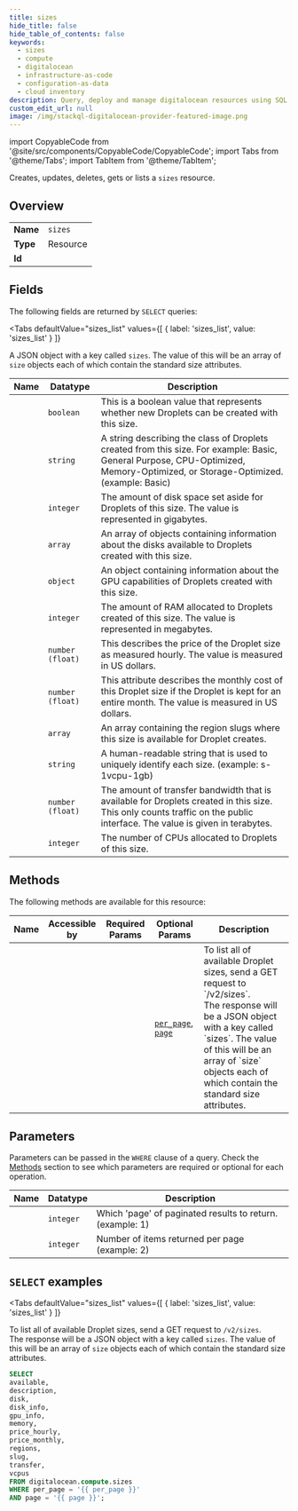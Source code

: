 ```yaml
--- 
title: sizes
hide_title: false
hide_table_of_contents: false
keywords:
  - sizes
  - compute
  - digitalocean
  - infrastructure-as-code
  - configuration-as-data
  - cloud inventory
description: Query, deploy and manage digitalocean resources using SQL
custom_edit_url: null
image: /img/stackql-digitalocean-provider-featured-image.png
---
```


import CopyableCode from '@site/src/components/CopyableCode/CopyableCode';
import Tabs from '@theme/Tabs';
import TabItem from '@theme/TabItem';

Creates, updates, deletes, gets or lists a <code>sizes</code> resource.

## Overview
<table><tbody>
<tr><td><b>Name</b></td><td><code>sizes</code></td></tr>
<tr><td><b>Type</b></td><td>Resource</td></tr>
<tr><td><b>Id</b></td><td><CopyableCode code="digitalocean.compute.sizes" /></td></tr>
</tbody></table>

## Fields

The following fields are returned by `SELECT` queries:

<Tabs
    defaultValue="sizes_list"
    values={[
        { label: 'sizes_list', value: 'sizes_list' }
    ]}
>
<TabItem value="sizes_list">

A JSON object with a key called `sizes`. The value of this will be an array of `size` objects each of which contain the standard size attributes.

<table>
<thead>
    <tr>
    <th>Name</th>
    <th>Datatype</th>
    <th>Description</th>
    </tr>
</thead>
<tbody>
<tr>
    <td><CopyableCode code="available" /></td>
    <td><code>boolean</code></td>
    <td>This is a boolean value that represents whether new Droplets can be created with this size.</td>
</tr>
<tr>
    <td><CopyableCode code="description" /></td>
    <td><code>string</code></td>
    <td>A string describing the class of Droplets created from this size. For example: Basic, General Purpose, CPU-Optimized, Memory-Optimized, or Storage-Optimized. (example: Basic)</td>
</tr>
<tr>
    <td><CopyableCode code="disk" /></td>
    <td><code>integer</code></td>
    <td>The amount of disk space set aside for Droplets of this size. The value is represented in gigabytes.</td>
</tr>
<tr>
    <td><CopyableCode code="disk_info" /></td>
    <td><code>array</code></td>
    <td>An array of objects containing information about the disks available to Droplets created with this size.</td>
</tr>
<tr>
    <td><CopyableCode code="gpu_info" /></td>
    <td><code>object</code></td>
    <td>An object containing information about the GPU capabilities of Droplets created with this size.</td>
</tr>
<tr>
    <td><CopyableCode code="memory" /></td>
    <td><code>integer</code></td>
    <td>The amount of RAM allocated to Droplets created of this size. The value is represented in megabytes.</td>
</tr>
<tr>
    <td><CopyableCode code="price_hourly" /></td>
    <td><code>number (float)</code></td>
    <td>This describes the price of the Droplet size as measured hourly. The value is measured in US dollars.</td>
</tr>
<tr>
    <td><CopyableCode code="price_monthly" /></td>
    <td><code>number (float)</code></td>
    <td>This attribute describes the monthly cost of this Droplet size if the Droplet is kept for an entire month. The value is measured in US dollars.</td>
</tr>
<tr>
    <td><CopyableCode code="regions" /></td>
    <td><code>array</code></td>
    <td>An array containing the region slugs where this size is available for Droplet creates.</td>
</tr>
<tr>
    <td><CopyableCode code="slug" /></td>
    <td><code>string</code></td>
    <td>A human-readable string that is used to uniquely identify each size. (example: s-1vcpu-1gb)</td>
</tr>
<tr>
    <td><CopyableCode code="transfer" /></td>
    <td><code>number (float)</code></td>
    <td>The amount of transfer bandwidth that is available for Droplets created in this size. This only counts traffic on the public interface. The value is given in terabytes.</td>
</tr>
<tr>
    <td><CopyableCode code="vcpus" /></td>
    <td><code>integer</code></td>
    <td>The number of CPUs allocated to Droplets of this size.</td>
</tr>
</tbody>
</table>
</TabItem>
</Tabs>

## Methods

The following methods are available for this resource:

<table>
<thead>
    <tr>
    <th>Name</th>
    <th>Accessible by</th>
    <th>Required Params</th>
    <th>Optional Params</th>
    <th>Description</th>
    </tr>
</thead>
<tbody>
<tr>
    <td><a href="#sizes_list"><CopyableCode code="sizes_list" /></a></td>
    <td><CopyableCode code="select" /></td>
    <td></td>
    <td><a href="#parameter-per_page"><code>per_page</code></a>, <a href="#parameter-page"><code>page</code></a></td>
    <td>To list all of available Droplet sizes, send a GET request to `/v2/sizes`.<br />The response will be a JSON object with a key called `sizes`. The value of this will be an array of `size` objects each of which contain the standard size attributes.</td>
</tr>
</tbody>
</table>

## Parameters

Parameters can be passed in the `WHERE` clause of a query. Check the [Methods](#methods) section to see which parameters are required or optional for each operation.

<table>
<thead>
    <tr>
    <th>Name</th>
    <th>Datatype</th>
    <th>Description</th>
    </tr>
</thead>
<tbody>
<tr id="parameter-page">
    <td><CopyableCode code="page" /></td>
    <td><code>integer</code></td>
    <td>Which 'page' of paginated results to return. (example: 1)</td>
</tr>
<tr id="parameter-per_page">
    <td><CopyableCode code="per_page" /></td>
    <td><code>integer</code></td>
    <td>Number of items returned per page (example: 2)</td>
</tr>
</tbody>
</table>

## `SELECT` examples

<Tabs
    defaultValue="sizes_list"
    values={[
        { label: 'sizes_list', value: 'sizes_list' }
    ]}
>
<TabItem value="sizes_list">

To list all of available Droplet sizes, send a GET request to `/v2/sizes`.<br />The response will be a JSON object with a key called `sizes`. The value of this will be an array of `size` objects each of which contain the standard size attributes.

```sql
SELECT
available,
description,
disk,
disk_info,
gpu_info,
memory,
price_hourly,
price_monthly,
regions,
slug,
transfer,
vcpus
FROM digitalocean.compute.sizes
WHERE per_page = '{{ per_page }}'
AND page = '{{ page }}';
```
</TabItem>
</Tabs>
